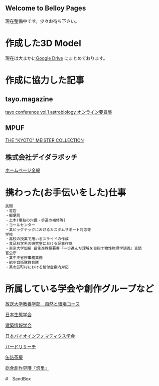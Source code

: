 ## Welcome to Belloy Pages

現在整備中です。少々お待ち下さい。


# 作成した3D Model
現在は大まかに[Google Drive](https://drive.google.com/drive/folders/1VVZuyV3QSCteyabnrhFWwVWebsH8wO69?usp=sharing)
にまとめております。


# 作成に協力した記事

## tayo.magazine
[tayo conference vol.1 astrobiology オンライン要旨集](https://magazine.tayo.jp/2021/09/16/tayo-conference-vol-1-astrobiology-%e3%82%aa%e3%83%b3%e3%83%a9%e3%82%a4%e3%83%b3%e8%a6%81%e6%97%a8%e9%9b%86/)
## MPUF
[THE "KYOTO" MEISTER COLLECTION](https://meistercollection.kyoto/)
## 株式会社デイダラボッチ
[ホームページ全般](https://daydallersinc.sakura.ne.jp/main/)

# 携わった(お手伝いをした)仕事
```markdown
民間    
・書店
・郵便局
・土木(電柱の穴掘・歩道の補修等)
・コールセンター
・某ビッグテックにおけるカスタムサポート対応等
学校
・高校の授業で用いるスライドの作成
・食品科学系の研究室における記事作成
・東京大学加藤 岳生准教授著書『一歩進んだ理解を目指す物性物理学講義』査読
官公庁
・某中央省庁事務業務
・航空自衛隊教育隊
・某市区町村における給付金案内対応
```

# 所属している学会や創作グループなど
[放送大学教養学部　自然と環境コース](https://www.ouj.ac.jp/)

[日本生態学会](https://www.esj.ne.jp/esj/)

[建築情報学会](https://fellow.ais-j.org/)

[日本バイオインフォマティクス学会](https://www.jsbi.org/)

[バードリサーチ](http://www.bird-research.jp/)

[缶詰茶房](https://kanzumezzz.wixsite.com/sabou)

[総合創作界隈『悠里』](https://twitter.com/jclaws_pr)

#　SandBox
